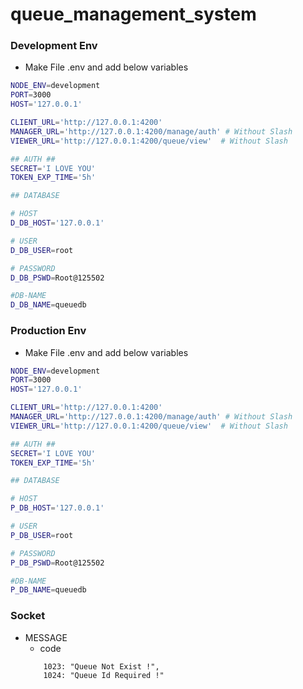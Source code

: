 # queue_management_system

### Development Env
- Make File .env and add below variables

```bash
NODE_ENV=development
PORT=3000
HOST='127.0.0.1'

CLIENT_URL='http://127.0.0.1:4200'
MANAGER_URL='http://127.0.0.1:4200/manage/auth' # Without Slash
VIEWER_URL='http://127.0.0.1:4200/queue/view'  # Without Slash

## AUTH ##
SECRET='I LOVE YOU'
TOKEN_EXP_TIME='5h'

## DATABASE

# HOST
D_DB_HOST='127.0.0.1'

# USER
D_DB_USER=root

# PASSWORD
D_DB_PSWD=Root@125502

#DB-NAME
D_DB_NAME=queuedb

```

### Production Env
- Make File .env and add below variables

```bash
NODE_ENV=development
PORT=3000
HOST='127.0.0.1'

CLIENT_URL='http://127.0.0.1:4200'
MANAGER_URL='http://127.0.0.1:4200/manage/auth' # Without Slash
VIEWER_URL='http://127.0.0.1:4200/queue/view'  # Without Slash

## AUTH ##
SECRET='I LOVE YOU'
TOKEN_EXP_TIME='5h'

## DATABASE

# HOST
P_DB_HOST='127.0.0.1'

# USER
P_DB_USER=root

# PASSWORD
P_DB_PSWD=Root@125502

#DB-NAME
P_DB_NAME=queuedb

```

### Socket
- MESSAGE
    - code
    ```
        1023: "Queue Not Exist !",
        1024: "Queue Id Required !"
    ```
